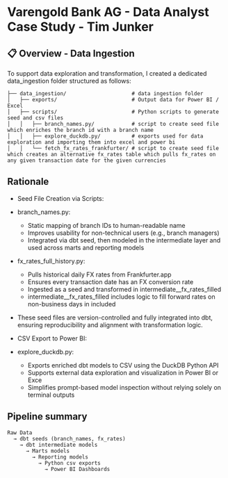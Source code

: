 # Varengold Bank AG - Data Analyst Case Study - Tim Junker

## 📋 Overview - Data Ingestion

To support data exploration and transformation, I created a dedicated data_ingestion folder structured as follows:

```
├── data_ingestion/                     # data ingestion folder
│   ├── exports/                        # Output data for Power BI / Excel
│   ├── scripts/                        # Python scripts to generate seed and csv files
│   │   ├── branch_names.py/            # script to create seed file which enriches the branch id with a branch name
│   │   ├── explore_duckdb.py/          # exports used for data exploration and importing them into excel and power bi 
│   │   └── fetch_fx_rates_frankfurter/ # script to create seed file which creates an alternative fx_rates table which pulls fx_rates on any given transaction date for the given currencies
```

## Rationale

- Seed File Creation via Scripts:

- branch_names.py:
  - Static mapping of branch IDs to human-readable name
  - Improves usability for non-technical users (e.g., branch managers)
  - Integrated via dbt seed, then modeled in the intermediate layer and used across marts and reporting models

- fx_rates_full_history.py:
  - Pulls historical daily FX rates from Frankfurter.app
  - Ensures every transaction date has an FX conversion rate
  - Ingested as a seed and transformed in intermediate__fx_rates_filled
  - intermediate__fx_rates_filled includes logic to fill forward rates on non-business days in included

- These seed files are version-controlled and fully integrated into dbt, ensuring reproducibility and alignment with transformation logic.

- CSV Export to Power BI:

- explore_duckdb.py:
  - Exports enriched dbt models to CSV using the DuckDB Python API
  - Supports external data exploration and visualization in Power BI or Exce
  - Simplifies prompt-based model inspection without relying solely on terminal outputs

## Pipeline summary
```
Raw Data 
  → dbt seeds (branch_names, fx_rates) 
    → dbt intermediate models 
      → Marts models 
        → Reporting models 
          → Python csv exports 
            → Power BI Dashboards
```

